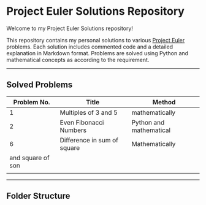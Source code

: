 # Project Euler Solutions Repository 

Welcome to my Project Euler Solutions repository!

This repository contains my personal solutions to various [Project Euler](https://projecteuler.net/) problems. Each solution includes commented code and a detailed explanation in Markdown format. Problems are solved using Python and mathematical concepts as according to the requirement.

---

## Solved Problems

| Problem No. | Title                          |  Method                      |
|-------------|--------------------------------|------------------------------|
| 1           | Multiples of 3 and 5           | mathematically               |
| 2           | Even Fibonacci Numbers         | Python and mathematical      |
| 6           | Difference in sum of square    | Mathematically               |
|                  and square of son                                          |
|             |                                |                              |


---

## Folder Structure
